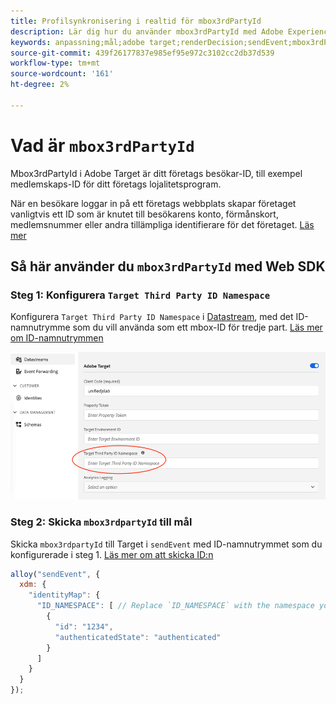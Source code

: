 ```yaml
---
title: Profilsynkronisering i realtid för mbox3rdPartyId
description: Lär dig hur du använder mbox3rdPartyId med Adobe Experience Platform Web SDK.
keywords: anpassning;mål;adobe target;renderDecision;sendEvent;mbox3rdPartyId;
source-git-commit: 439f26177837e985ef95e972c3102cc2db37d539
workflow-type: tm+mt
source-wordcount: '161'
ht-degree: 2%

---
```



# Vad är `mbox3rdPartyId`

Mbox3rdPartyId i Adobe Target är ditt företags besökar-ID, till exempel medlemskaps-ID för ditt företags lojalitetsprogram.

När en besökare loggar in på ett företags webbplats skapar företaget vanligtvis ett ID som är knutet till besökarens konto, förmånskort, medlemsnummer eller andra tillämpliga identifierare för det företaget. [Läs mer](https://experienceleague.adobe.com/docs/target/using/audiences/visitor-profiles/3rd-party-id.html?lang=en#)


## Så här använder du `mbox3rdPartyId` med Web SDK

### Steg 1: Konfigurera `Target Third Party ID Namespace`

Konfigurera `Target Third Party ID Namespace` i [Datastream](../../fundamentals/datastreams.md), med det ID-namnutrymme som du vill använda som ett mbox-ID för tredje part.
[Läs mer om ID-namnutrymmen](https://experienceleague.adobe.com/docs/experience-platform/identity/namespaces.html)

![](assets/mbox3rdpartyid.png)

### Steg 2: Skicka `mbox3rdpartyId` till mål

Skicka `mbox3rdpartyId` till Target i `sendEvent` med ID-namnutrymmet som du konfigurerade i steg 1.
[Läs mer om att skicka ID:n](../../identity/overview.md#syncing-identities)

```javascript
alloy("sendEvent", {
  xdm: {
    "identityMap": {
      "ID_NAMESPACE": [ // Replace `ID_NAMESPACE` with the namespace you have configured in Step 1.
        {
          "id": "1234",
          "authenticatedState": "authenticated"
        }
      ]
    }
  }
});
```


